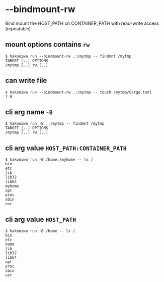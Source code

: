 # --bindmount-rw

Bind mount the HOST_PATH on CONTAINER_PATH with read-write access (repeatable)

## mount options contains `rw`

```console
$ hakoniwa run --bindmount-rw .:/mytmp -- findmnt /mytmp
TARGET [..] OPTIONS
/mytmp [..] rw,[..]

```

## can write file

```console
$ hakoniwa run --bindmount-rw .:/mytmp -- touch /mytmp/Cargo.toml
? 0
```

## cli arg name `-B`

```console
$ hakoniwa run -B .:/mytmp -- findmnt /mytmp
TARGET [..] OPTIONS
/mytmp [..] rw,[..]

```

## cli arg value `HOST_PATH:CONTAINER_PATH`

```console
$ hakoniwa run -B /home:/myhome -- ls /
bin
etc
lib
lib32
lib64
myhome
opt
proc
sbin
usr

```

## cli arg value `HOST_PATH`

```console
$ hakoniwa run -B /home -- ls /
bin
etc
home
lib
lib32
lib64
opt
proc
sbin
usr

```
